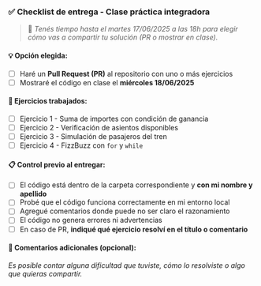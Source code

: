 ### ✅ Checklist de entrega - Clase práctica integradora

> 📆 *Tenés tiempo hasta el martes 17/06/2025 a las 18h para elegir cómo vas a compartir tu solución (PR o mostrar en clase).*

#### 💡 Opción elegida:
- [ ] Haré un **Pull Request (PR)** al repositorio con uno o más ejercicios
- [ ] Mostraré el código en clase el **miércoles 18/06/2025**

#### 🧪 Ejercicios trabajados:
- [ ] Ejercicio 1 - Suma de importes con condición de ganancia
- [ ] Ejercicio 2 - Verificación de asientos disponibles
- [ ] Ejercicio 3 - Simulación de pasajeros del tren
- [ ] Ejercicio 4 - FizzBuzz con `for` y `while`

#### 📋 Control previo al entregar:
- [ ] El código está dentro de la carpeta correspondiente y **con mi nombre y apellido**
- [ ] Probé que el código funciona correctamente en mi entorno local
- [ ] Agregué comentarios donde puede no ser claro el razonamiento
- [ ] El código no genera errores ni advertencias
- [ ] En caso de PR, **indiqué qué ejercicio resolví en el título o comentario**

#### 💬 Comentarios adicionales (opcional):
_Es posible contar alguna dificultad que tuviste, cómo lo resolviste o algo que quieras compartir._

